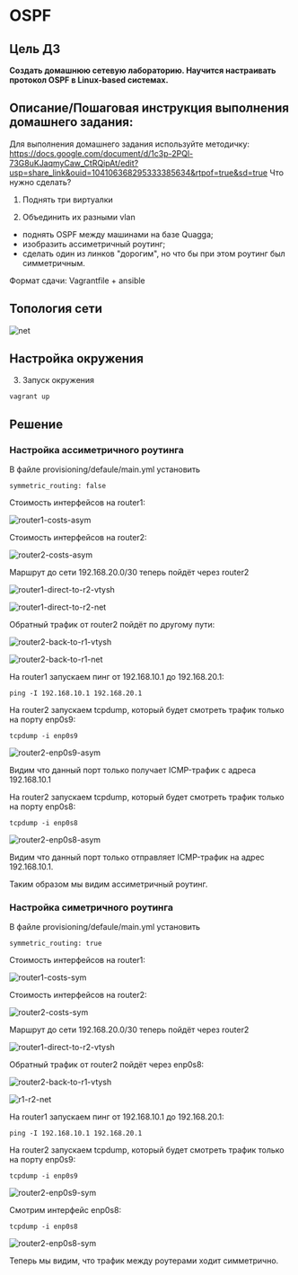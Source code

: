 # OSPF 

## Цель ДЗ

**Создать домашнюю сетевую лабораторию. Научится настраивать протокол OSPF в
Linux-based системах.**

## Описание/Пошаговая инструкция выполнения домашнего задания:

Для выполнения домашнего задания используйте методичку:
https://docs.google.com/document/d/1c3p-2PQl-73G8uKJaqmyCaw_CtRQipAt/edit?usp=share_link&ouid=104106368295333385634&rtpof=true&sd=true
Что нужно сделать?

1. Поднять три виртуалки

2. Объединить их разными vlan

* поднять OSPF между машинами на базе Quagga;
* изобразить ассиметричный роутинг;
* сделать один из линков "дорогим", но что бы при этом роутинг был симметричным.
    
Формат сдачи: Vagrantfile + ansible

## Топология сети

![net](imgs/net.png)

## Настройка окружения

3. Запуск окружения

```
vagrant up
```

## Решение

### Настройка ассиметричного роутинга

В файле provisioning/defaulе/main.yml установить
```
symmetric_routing: false
```

Cтоимость интерфейсов на router1:

![router1-costs-asym](imgs/asymetric/router1-costs-asym.png)

Cтоимость интерфейсов на router2:

![router2-costs-asym](imgs/asymetric/router2-costs-asym.png)

Маршрут до сети 192.168.20.0/30  теперь пойдёт через router2

![router1-direct-to-r2-vtysh](imgs/asymetric/router1-direct-to-r2-vtysh.png)

![router1-direct-to-r2-net](imgs/asymetric/router1-direct-to-r2-net.png)

Обратный трафик от router2 пойдёт по другому пути:

![router2-back-to-r1-vtysh](imgs/asymetric/router2-back-to-r1-vtysh.png)

![router2-back-to-r1-net](imgs/asymetric/router2-back-to-r1-net.png)

На router1 запускаем пинг от 192.168.10.1 до 192.168.20.1: 
```
ping -I 192.168.10.1 192.168.20.1
```

На router2 запускаем tcpdump, который будет смотреть трафик только на порту enp0s9:

```
tcpdump -i enp0s9
```

![router2-enp0s9-asym](imgs/asymetric/router2-enp0s9-asym.png)

Видим что данный порт только получает ICMP-трафик с адреса 192.168.10.1

На router2 запускаем tcpdump, который будет смотреть трафик только на порту enp0s8:

```
tcpdump -i enp0s8
```

![router2-enp0s8-asym](imgs/asymetric/router2-enp0s8-asym.png)

Видим что данный порт только отправляет ICMP-трафик на адрес 192.168.10.1.

Таким образом мы видим ассиметричный роутинг.


### Настройка симетричного роутинга

В файле provisioning/defaulе/main.yml установить
```
symmetric_routing: true
```

Cтоимость интерфейсов на router1:

![router1-costs-sym](imgs/symetric/router1-costs-sym.png)

Cтоимость интерфейсов на router2:

![router2-costs-sym](imgs/symetric/router2-costs-sym.png)

Маршрут до сети 192.168.20.0/30  теперь пойдёт через router2

![router1-direct-to-r2-vtysh](imgs/symetric/router1-direct-to-r2-vtysh.png)

Обратный трафик от router2 пойдёт через enp0s8:

![router2-back-to-r1-vtysh](imgs/symetric/router2-back-to-r1-vtysh.png)

![r1-r2-net](imgs/symetric/r1-r2-net.png)

На router1 запускаем пинг от 192.168.10.1 до 192.168.20.1: 
```
ping -I 192.168.10.1 192.168.20.1
```

На router2 запускаем tcpdump, который будет смотреть трафик только на порту enp0s9:

```
tcpdump -i enp0s9
```

![router2-enp0s9-sym](imgs/symetric/router2-enp0s9-sym.png)


Смотрим интерфейс enp0s8:

```
tcpdump -i enp0s8
```

![router2-enp0s8-sym](imgs/symetric/router2-enp0s8-sym.png)

Теперь мы видим, что трафик между роутерами ходит симметрично.


